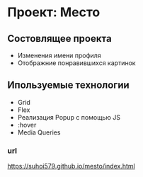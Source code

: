 # Проект: Место

## Состовлящее проекта 
* Изменения имени профиля 
* Отображние понравившихся картинок

## Ипользуемые технологии 
* Grid 
* Flex
* Реализация Popup с помощью JS 
* :hover 
* Media Queries

### url 
https://suhoi579.github.io/mesto/index.html